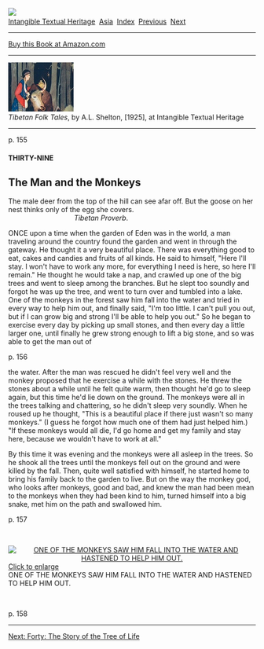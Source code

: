 [![](../../cdshop/ithlogo.png)](../../index)  
[Intangible Textual Heritage](../../index)  [Asia](../index) 
[Index](index)  [Previous](tft41)  [Next](tft43) 

------------------------------------------------------------------------

[Buy this Book at
Amazon.com](https://www.amazon.com/exec/obidos/ASIN/B0025VKZPM/internetsacredte)

------------------------------------------------------------------------

[![](img/tease.jpg)](index)  
*Tibetan Folk Tales*, by A.L. Shelton, \[1925\], at Intangible Textual
Heritage

------------------------------------------------------------------------

<span id="page_155">p. 155</span>

#### THIRTY-NINE

## The Man and the Monkeys

The male deer from the top of the hill can see afar off. But the goose
on her nest thinks only of the egg she covers.  
                                  *Tibetan Proverb*.

ONCE upon a time when the garden of Eden was in the world, a man
traveling around the country found the garden and went in through the
gateway. He thought it a very beautiful place. There was everything good
to eat, cakes and candies and fruits of all kinds. He said to himself,
"Here I'll stay. I won't have to work any more, for everything I need is
here, so here I'll remain." He thought he would take a nap, and crawled
up one of the big trees and went to sleep among the branches. But he
slept too soundly and forgot he was up the tree, and went to turn over
and tumbled into a lake. One of the monkeys in the forest saw him fall
into the water and tried in every way to help him out, and finally said,
"I'm too little. I can't pull you out, but if I can grow big and strong
I'll be able to help you out." So he began to exercise every day by
picking up small stones, and then every day a little larger one, until
finally he grew strong enough to lift a big stone, and so was able to
get the man out of

<span id="page_156">p. 156</span>

the water. After the man was rescued he didn't feel very well and the
monkey proposed that he exercise a while with the stones. He threw the
stones about a while until he felt quite warm, then thought he'd go to
sleep again, but this time he'd lie down on the ground. The monkeys were
all in the trees talking and chattering, so he didn't sleep very
soundly. When he roused up he thought, "This is a beautiful place if
there just wasn't so many monkeys." (I guess he forgot how much one of
them had just helped him.) "If these monkeys would all die, I'd go home
and get my family and stay here, because we wouldn't have to work at
all."

By this time it was evening and the monkeys were all asleep in the
trees. So he shook all the trees until the monkeys fell out on the
ground and were killed by the fall. Then, quite well satisfied with
himself, he started home to bring his family back to the garden to live.
But on the way the monkey god, who looks after monkeys, good and bad,
and knew the man had been mean to the monkeys when they had been kind to
him, turned himself into a big snake, met him on the path and swallowed
him.

<span id="page_157">p. 157</span>

 

<span id="img_15700"></span> <span align="CENTER"> [![ONE OF THE MONKEYS
SAW HIM FALL INTO THE WATER AND HASTENED TO HELP HIM
OUT.](tn/15700.jpg)  
Click to enlarge](img/15700.jpg)  
ONE OF THE MONKEYS SAW HIM FALL INTO THE WATER AND HASTENED TO HELP HIM
OUT.  
</span>

 

<span id="page_158">p. 158</span>

------------------------------------------------------------------------

[Next: Forty: The Story of the Tree of Life](tft43)
